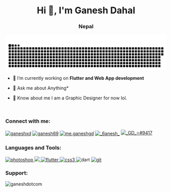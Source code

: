  
<h1 align="center">Hi 👋, I'm Ganesh Dahal</h1>
<h3 align="center">Nepal</h3>
<a href=#><img src="contributions.svg"></a>
 
    
 
- 🔭 I’m currently working on **Flutter and Web App development**

- 💬 Ask me about Anything*

- 📄 Know about me I am a Graphic Designer for now lol.
<br>


<h3 align="left">Connect with me:</h3>
<p align="left">
<a href="https://codepen.io/ganeshxd" target="blank"><img align="center" src="https://raw.githubusercontent.com/rahuldkjain/github-profile-readme-generator/master/src/images/icons/Social/codepen.svg" alt="ganeshxd" height="30" width="40" /></a>
<a href="https://twitter.com/ganesh69" target="blank"><img align="center" src="https://raw.githubusercontent.com/rahuldkjain/github-profile-readme-generator/master/src/images/icons/Social/twitter.svg" alt="ganesh69" height="30" width="40" /></a>
<a href="https://fb.com/me.ganeshgd" target="blank"><img align="center" src="https://raw.githubusercontent.com/rahuldkjain/github-profile-readme-generator/master/src/images/icons/Social/facebook.svg" alt="me.ganeshgd" height="30" width="40" /></a>
<a href="https://instagram.com/_6anesh_" target="blank"><img align="center" src="https://raw.githubusercontent.com/rahuldkjain/github-profile-readme-generator/master/src/images/icons/Social/instagram.svg" alt="_6anesh_" height="30" width="40" /></a>
<a href="https://discord.gg/_GD_⭐#9417" target="blank"><img align="center" src="https://raw.githubusercontent.com/rahuldkjain/github-profile-readme-generator/master/src/images/icons/Social/discord.svg" alt="_GD_⭐#9417" height="30" width="40" /></a>
</p><h3 align="left">Languages and Tools:</h3>

   <a href="https://www.photoshop.com/en" target="_blank" rel="noreferrer"> <img
            src="https://img.shields.io/badge/Adobe%20Photoshop-31A8FF?style=for-the-badge&logo=Adobe%20Photoshop&logoColor=black"
            alt="photoshop" />
    </a>
  <a href="https://www.figma.com/" target="_blank" rel="noreferrer">
        <img src="https://img.shields.io/badge/Figma-F24E1E?style=for-the-badge&logo=figma&logoColor=white" />
    </a>
    <a href="http://flutter.dev/" target="_blank" rel="noreferrer"> <img
            src="https://img.shields.io/badge/Flutter-02569B?style=for-the-badge&logo=flutter&logoColor=white"
            alt="flutter" />
    </a>
   <a href="https://www.w3schools.com/css/" target="_blank" rel="noreferrer"> <img
            src="https://img.shields.io/badge/CSS3-1572B6?style=for-the-badge&logo=css3&logoColor=white" alt="css3" />
    </a>
        <a> <img
            src="https://img.shields.io/badge/Dart-0175C2?style=for-the-badge&logo=dart&logoColor=white" alt="dart" />
    </a>
    <a href="https://git-scm.com/" target="_blank" rel="noreferrer"> <img
            src="https://img.shields.io/badge/GIT-E44C30?style=for-the-badge&logo=git&logoColor=white" alt="git" />
    </a>
<br>

<h3 align="left">Support:</h3>
<p><a href="https://www.buymeacoffee.com/ganeshdotcom"> <img align="left" src="https://cdn.buymeacoffee.com/buttons/v2/default-yellow.png" height="50" width="210" alt="ganeshdotcom" /></a><a href="ko-fi.com/ganeshdotcom
"> </a></p><br>

</p>

